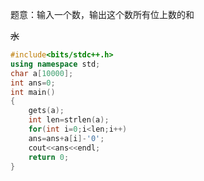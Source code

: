 题意：输入一个数，输出这个数所有位上数的和

~~水~~
```cpp
#include<bits/stdc++.h>
using namespace std;
char a[10000];
int ans=0;
int main()
{
	gets(a);
	int len=strlen(a);
	for(int i=0;i<len;i++)
	ans=ans+a[i]-'0';
	cout<<ans<<endl;
    return 0;
}
```